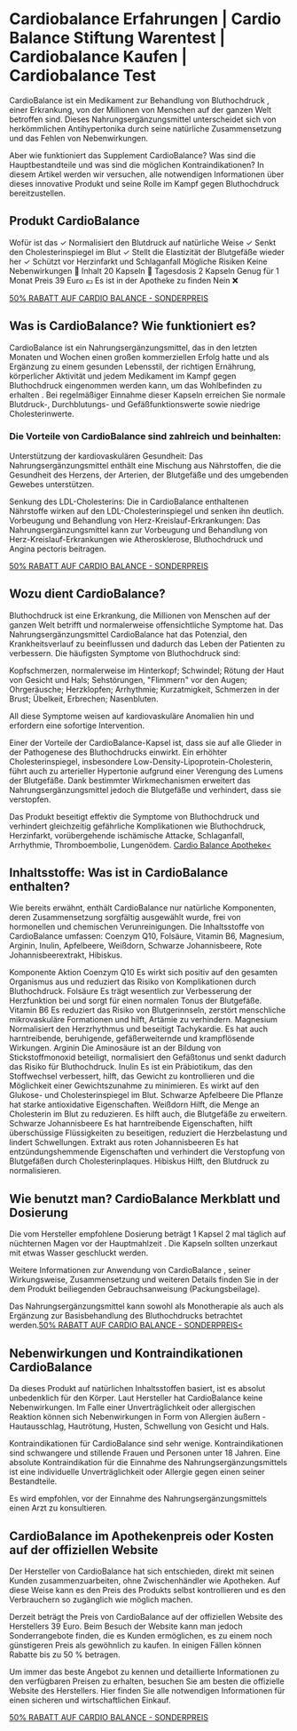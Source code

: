 <h1>Cardiobalance Erfahrungen | Cardio Balance Stiftung Warentest | Cardiobalance Kaufen | Cardiobalance Test</h1>
<p>

<p> CardioBalance ist ein Medikament zur Behandlung von Bluthochdruck , einer Erkrankung, von der Millionen von Menschen auf der ganzen Welt betroffen sind. Dieses Nahrungsergänzungsmittel unterscheidet sich von herkömmlichen Antihypertonika durch seine natürliche Zusammensetzung und das Fehlen von Nebenwirkungen. 

Aber wie funktioniert das Supplement CardioBalance? Was sind die Hauptbestandteile und was sind die möglichen Kontraindikationen? In diesem Artikel werden wir versuchen, alle notwendigen Informationen über dieses innovative Produkt und seine Rolle im Kampf gegen Bluthochdruck bereitzustellen.</p>

<H2>Produkt CardioBalance </H2>
<p>

Wofür ist das	✓  Normalisiert den Blutdruck auf natürliche Weise
✓  Senkt den Cholesterinspiegel im Blut
✓  Stellt die Elastizität der Blutgefäße wieder her
✓  Schützt vor Herzinfarkt und Schlaganfall
Mögliche  Risiken	Keine Nebenwirkungen 🌿
Inhalt	20 Kapseln 💊
Tagesdosis	2 Kapseln
Genug für	1 Monat
Preis	39 Euro 💶
Es ist in der Apotheke zu finden	Nein ❌

<a href="https://mandarv.com/f84S?sub1=sub1&sub2=sub2&sub3=sub3&sub4=sub4&sub5=sub5">50% RABATT AUF CARDIO BALANCE - SONDERPREIS</a> </p>

<H2>Was is CardioBalance? Wie funktioniert es?</H2>

<p>CardioBalance ist ein Nahrungsergänzungsmittel, das in den letzten Monaten und Wochen einen großen kommerziellen Erfolg hatte und als Ergänzung zu einem gesunden Lebensstil, der richtigen Ernährung, körperlicher Aktivität und jedem Medikament im Kampf gegen Bluthochdruck eingenommen werden kann, um das Wohlbefinden zu erhalten . Bei regelmäßiger Einnahme dieser Kapseln erreichen Sie normale Blutdruck-, Durchblutungs- und Gefäßfunktionswerte sowie niedrige Cholesterinwerte.

<H3>Die Vorteile von CardioBalance sind zahlreich und beinhalten:</H3>

<p>Unterstützung der kardiovaskulären Gesundheit: Das Nahrungsergänzungsmittel enthält eine Mischung aus Nährstoffen, die die Gesundheit des Herzens, der Arterien, der Blutgefäße und des umgebenden Gewebes unterstützen.

Senkung des LDL-Cholesterins: Die in CardioBalance enthaltenen Nährstoffe wirken auf den LDL-Cholesterinspiegel und senken ihn deutlich.
Vorbeugung und Behandlung von Herz-Kreislauf-Erkrankungen: Das Nahrungsergänzungsmittel kann zur Vorbeugung und Behandlung von Herz-Kreislauf-Erkrankungen wie Atherosklerose, Bluthochdruck und Angina pectoris beitragen.</p>

<a href="https://mandarv.com/f84S?sub1=sub1&sub2=sub2&sub3=sub3&sub4=sub4&sub5=sub5">50% RABATT AUF CARDIO BALANCE - SONDERPREIS</a>
 </p>

<H2>Wozu dient CardioBalance?</H2>

<p>Bluthochdruck ist eine Erkrankung, die Millionen von Menschen auf der ganzen Welt betrifft und normalerweise offensichtliche Symptome hat. Das Nahrungsergänzungsmittel CardioBalance hat das Potenzial, den Krankheitsverlauf zu beeinflussen und dadurch das Leben der Patienten zu verbessern. Die häufigsten Symptome von Bluthochdruck sind:

Kopfschmerzen, normalerweise im Hinterkopf;
Schwindel;
Rötung der Haut von Gesicht und Hals;
Sehstörungen, "Flimmern" vor den Augen;
Ohrgeräusche;
Herzklopfen;
Arrhythmie;
Kurzatmigkeit, Schmerzen in der Brust;
Übelkeit, Erbrechen;
Nasenbluten.

All diese Symptome weisen auf kardiovaskuläre Anomalien hin und erfordern eine sofortige Intervention. 

Einer der Vorteile der CardioBalance-Kapsel ist, dass sie auf alle Glieder in der Pathogenese des Bluthochdrucks einwirkt. Ein erhöhter Cholesterinspiegel, insbesondere Low-Density-Lipoprotein-Cholesterin, führt auch zu arterieller Hypertonie aufgrund einer Verengung des Lumens der Blutgefäße. Dank bestimmter Wirkmechanismen erweitert das Nahrungsergänzungsmittel jedoch die Blutgefäße und verhindert, dass sie verstopfen.

Das Produkt beseitigt effektiv die Symptome von Bluthochdruck und verhindert gleichzeitig gefährliche Komplikationen wie Bluthochdruck, Herzinfarkt, vorübergehende ischämische Attacke, Schlaganfall, Arrhythmie, Thromboembolie, Lungenödem.
<a href="https://mandarv.com/f84S?sub1=sub1&sub2=sub2&sub3=sub3&sub4=sub4&sub5=sub5">Cardio Balance Apotheke<</a> </p>

<h2>Inhaltsstoffe: Was ist in CardioBalance enthalten?</h2>

<p>Wie bereits erwähnt, enthält CardioBalance nur natürliche Komponenten, deren Zusammensetzung sorgfältig ausgewählt wurde, frei von hormonellen und chemischen Verunreinigungen. Die Inhaltsstoffe von CardioBalance umfassen: Coenzym Q10, Folsäure, Vitamin B6, Magnesium, Arginin, Inulin, Apfelbeere, Weißdorn, Schwarze Johannisbeere, Rote Johannisbeerextrakt, Hibiskus.

Komponente	Aktion
Coenzym Q10	Es wirkt sich positiv auf den gesamten Organismus aus und reduziert das Risiko von Komplikationen durch Bluthochdruck.
Folsäure	Es trägt wesentlich zur Verbesserung der Herzfunktion bei und sorgt für einen normalen Tonus der Blutgefäße.
Vitamin B6	Es reduziert das Risiko von Blutgerinnseln, zerstört menschliche mikrovaskuläre Formationen und hilft, Artämie zu verhindern.
Magnesium	Normalisiert den Herzrhythmus und beseitigt Tachykardie. Es hat auch harntreibende, beruhigende, gefäßerweiternde und krampflösende Wirkungen.
Arginin	Die Aminosäure ist an der Bildung von Stickstoffmonoxid beteiligt, normalisiert den Gefäßtonus und senkt dadurch das Risiko für Bluthochdruck. 
Inulin	Es ist ein Präbiotikum, das den Stoffwechsel verbessert, hilft, das Gewicht zu kontrollieren und die Möglichkeit einer Gewichtszunahme zu minimieren. Es wirkt auf den Glukose- und Cholesterinspiegel im Blut.
Schwarze Apfelbeere	Die Pflanze hat starke antioxidative Eigenschaften.
Weißdorn	Hilft, die Menge an Cholesterin im Blut zu reduzieren. Es hilft auch, die Blutgefäße zu erweitern.
Schwarze Johannisbeere	Es hat harntreibende Eigenschaften, hilft überschüssige Flüssigkeiten zu beseitigen, reduziert die Herzbelastung und lindert Schwellungen.
Extrakt aus roten Johannisbeeren	Es hat entzündungshemmende Eigenschaften und verhindert die Verstopfung von Blutgefäßen durch Cholesterinplaques.
Hibiskus	Hilft, den Blutdruck zu normalisieren. </p>

<H2>Wie benutzt man? CardioBalance Merkblatt und Dosierung</H2>

<p>Die vom Hersteller empfohlene Dosierung beträgt 1 Kapsel 2 mal täglich auf nüchternen Magen vor der Hauptmahlzeit . Die Kapseln sollten unzerkaut mit etwas Wasser geschluckt werden. 

Weitere Informationen zur Anwendung von CardioBalance , seiner Wirkungsweise, Zusammensetzung und weiteren Details finden Sie in der dem Produkt beiliegenden Gebrauchsanweisung (Packungsbeilage).

Das Nahrungsergänzungsmittel kann sowohl als Monotherapie als auch als Ergänzung zur Basisbehandlung des Bluthochdrucks betrachtet werden.<a href="https://mandarv.com/f84S?sub1=sub1&sub2=sub2&sub3=sub3&sub4=sub4&sub5=sub5">50% RABATT AUF CARDIO BALANCE - SONDERPREIS<</a> </p>



<H2>Nebenwirkungen und Kontraindikationen CardioBalance</H2>

<p>Da dieses Produkt auf natürlichen Inhaltsstoffen basiert, ist es absolut unbedenklich für den Körper. Laut Hersteller hat CardioBalance keine Nebenwirkungen. Im Falle einer Unverträglichkeit oder allergischen Reaktion können sich Nebenwirkungen in Form von Allergien äußern - Hautausschlag, Hautrötung, Husten, Schwellung von Gesicht und Hals.

Kontraindikationen für CardioBalance sind sehr wenige. Kontraindikationen sind schwangere und stillende Frauen und Personen unter 18 Jahren. Eine absolute Kontraindikation für die Einnahme des Nahrungsergänzungsmittels ist eine individuelle Unverträglichkeit oder Allergie gegen einen seiner Bestandteile.

Es wird empfohlen, vor der Einnahme des Nahrungsergänzungsmittels einen Arzt zu konsultieren.</p>

<H2>CardioBalance im Apothekenpreis oder Kosten auf der offiziellen Website</H2>

<p>Der Hersteller von CardioBalance hat sich entschieden, direkt mit seinen Kunden zusammenzuarbeiten, ohne Zwischenhändler wie Apotheken. Auf diese Weise kann es den Preis des Produkts selbst kontrollieren und es den Verbrauchern so zugänglich wie möglich machen. 

Derzeit beträgt the Preis von CardioBalance auf der offiziellen Website des Herstellers 39 Euro. Beim Besuch der Website kann man jedoch Sonderrangebote finden, die es Kunden ermöglichen, es zu einem noch günstigeren Preis als gewöhnlich zu kaufen. In einigen Fällen können Rabatte bis zu 50 % betragen.

Um immer das beste Angebot zu kennen und detaillierte Informationen zu den verfügbaren Preisen zu erhalten, besuchen Sie am besten die offizielle Website des Herstellers. Hier finden Sie alle notwendigen Informationen für einen sicheren und wirtschaftlichen Einkauf.

<a href="https://mandarv.com/f84S?sub1=sub1&sub2=sub2&sub3=sub3&sub4=sub4&sub5=sub5">50% RABATT AUF CARDIO BALANCE - SONDERPREIS</a>
</p>

</p>
